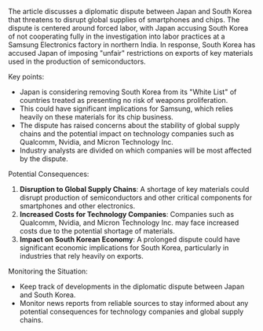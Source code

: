The article discusses a diplomatic dispute between Japan and South Korea that threatens to disrupt global supplies of smartphones and chips. The dispute is centered around forced labor, with Japan accusing South Korea of not cooperating fully in the investigation into labor practices at a Samsung Electronics factory in northern India. In response, South Korea has accused Japan of imposing "unfair" restrictions on exports of key materials used in the production of semiconductors.

Key points:

*   Japan is considering removing South Korea from its "White List" of countries treated as presenting no risk of weapons proliferation.
*   This could have significant implications for Samsung, which relies heavily on these materials for its chip business.
*   The dispute has raised concerns about the stability of global supply chains and the potential impact on technology companies such as Qualcomm, Nvidia, and Micron Technology Inc.
*   Industry analysts are divided on which companies will be most affected by the dispute.

Potential Consequences:

1.  **Disruption to Global Supply Chains**: A shortage of key materials could disrupt production of semiconductors and other critical components for smartphones and other electronics.
2.  **Increased Costs for Technology Companies**: Companies such as Qualcomm, Nvidia, and Micron Technology Inc. may face increased costs due to the potential shortage of materials.
3.  **Impact on South Korean Economy**: A prolonged dispute could have significant economic implications for South Korea, particularly in industries that rely heavily on exports.

Monitoring the Situation:

*   Keep track of developments in the diplomatic dispute between Japan and South Korea.
*   Monitor news reports from reliable sources to stay informed about any potential consequences for technology companies and global supply chains.